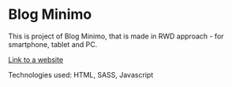 # Blog Minimo

This is project of Blog Minimo, that is made in RWD approach - for smartphone, tablet and PC.

[Link to a website](https://marcinho51.github.io/Blog_Minimo/)

Technologies used: HTML, SASS, Javascript
